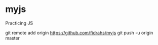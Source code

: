 # myjs
Practicing JS


git remote add origin https://github.com/fidrahs/myjs
git push -u origin master

